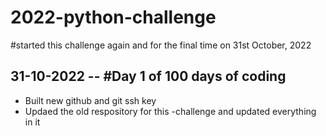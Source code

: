 # 2022-python-challenge
#started this challenge again and for the final time on 31st October, 2022


## 31-10-2022 -- #Day 1 of 100 days of coding 
- Built new github and git ssh key
- Updaed the old respository for this -challenge and updated everything in it

